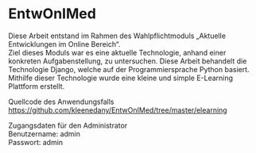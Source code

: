 # EntwOnIMed
 Diese Arbeit entstand im Rahmen des Wahlpflichtmoduls „Aktuelle Entwicklungen im Online Bereich“.  
Ziel dieses Moduls war es eine aktuelle Technologie, anhand einer konkreten Aufgabenstellung, zu untersuchen. Diese Arbeit behandelt die Technologie Django, welche auf der Programmiersprache Python basiert. Mithilfe dieser Technologie wurde eine kleine und simple E-Learning Plattform erstellt.

Quellcode des Anwendungsfalls \
https://github.com/kleenedany/EntwOnIMed/tree/master/elearning

Zugangsdaten für den Administrator \
Benutzername: admin \
Passwort: admin
